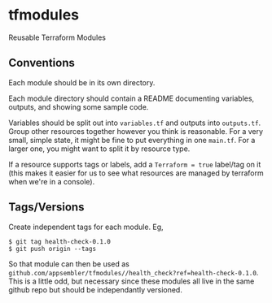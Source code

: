 # tfmodules

Reusable Terraform Modules

## Conventions

Each module should be in its own directory.

Each module directory should contain a README documenting variables,
outputs, and showing some sample code.

Variables should be split out into `variables.tf` and outputs into
`outputs.tf`. Group other resources together however you think is
reasonable. For a very small, simple state, it might be fine to put
everything in one `main.tf`. For a larger one, you might want to split
it by resource type.

If a resource supports tags or labels, add a `Terraform = true`
label/tag on it (this makes it easier for us to see what resources are
managed by terraform when we're in a console).

## Tags/Versions

Create independent tags for each module. Eg,

```
$ git tag health-check-0.1.0
$ git push origin --tags
```

So that module can then be used as
`github.com/appsembler/tfmodules//health_check?ref=health-check-0.1.0`. This
is a little odd, but necessary since these modules all live in the
same github repo but should be independantly versioned.
